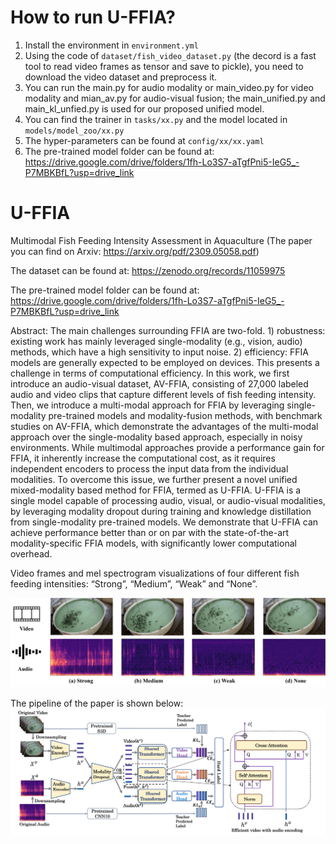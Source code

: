 # How to run U-FFIA?
1. Install the environment in `environment.yml`
2. Using the code of `dataset/fish_video_dataset.py` (the decord is a fast tool to read video frames as tensor and save to pickle), you need to download the video dataset and preprocess it.
3. You can run the main.py for audio modality or main_video.py for video modality and mian_av.py for audio-visual fusion; the main_unified.py and main_kl_unfied.py is used for our proposed unified model.
4. You can find the trainer in `tasks/xx.py` and the model located in `models/model_zoo/xx.py`
5. The hyper-parameters can be found at `config/xx/xx.yaml`
6. The pre-trained model folder can be found at: https://drive.google.com/drive/folders/1fh-Lo3S7-aTgfPni5-IeG5_-P7MBKBfL?usp=drive_link


# U-FFIA
Multimodal Fish Feeding Intensity Assessment in Aquaculture (The paper you can find on Arxiv: https://arxiv.org/pdf/2309.05058.pdf)

The dataset can be found at: https://zenodo.org/records/11059975

The pre-trained model folder can be found at: https://drive.google.com/drive/folders/1fh-Lo3S7-aTgfPni5-IeG5_-P7MBKBfL?usp=drive_link


Abstract: The main challenges surrounding FFIA are two-fold. 1) robustness: existing work has mainly leveraged single-modality (e.g., vision, audio) methods, which have a high sensitivity to input noise. 2) efficiency: FFIA models are generally expected to be employed on devices. This presents a challenge in terms of computational efficiency. In this work, we first introduce an audio-visual dataset, AV-FFIA, consisting of 27,000 labeled audio and video clips that capture different levels of fish feeding intensity. Then, we introduce a multi-modal approach for FFIA by leveraging single-modality pre-trained models and modality-fusion methods, with benchmark studies on AV-FFIA, which demonstrate the advantages of the multi-modal approach over the single-modality based approach, especially in noisy environments. While multimodal approaches provide a performance gain for FFIA, it inherently increase the computational cost, as it requires independent encoders to process the input data from the individual modalities. To overcome this issue, we further present a novel unified mixed-modality based method for FFIA, termed as U-FFIA. U-FFIA is a single model capable of processing audio, visual, or audio-visual modalities, by leveraging modality dropout during training and knowledge distillation from single-modality pre-trained models. We demonstrate that U-FFIA can achieve performance better than or on par with the state-of-the-art modality-specific FFIA models, with significantly lower computational overhead.


 Video frames and mel spectrogram visualizations of four different fish feeding intensities: “Strong”, “Medium”, “Weak” and “None”.
 
![image](https://github.com/FishMaster93/U-FFIA/blob/main/fish_feeding-min.png) 


The pipeline of the paper is shown below:
![image](https://github.com/FishMaster93/U-FFIA/blob/main/pipline.png) 
